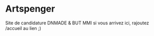 # Artspenger
Site de candidature DNMADE & BUT MMI
si vous arrivez ici, rajoutez /accueil au lien ;)
